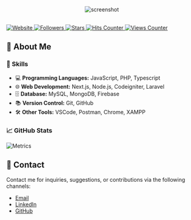 <div align="center">
  <img src="https://github.com/natainditama/natainditama/assets/81244669/3901e8cc-cc18-41fe-80ac-b6b6deb8b493" alt="screenshot" />
</div>

<br />

<p align="left">
    <a href="https://natainditama.pages.dev">
      <img src="https://img.shields.io/website?url=http%3A%2F%2Fnatainditama.pages.dev&up_color=%2324b36b&labelColor=%23595959&label=Website" alt="Website" />
    </a>
   <a href="https://github.com/natainditama/">
      <img
        src="https://img.shields.io/github/followers/natainditama?label=Followers&labelColor=%23595959&color=%2324b36b"
        alt="Followers" />
    </a>
   <a href="https://github.com/natainditama/">
      <img
        src="https://img.shields.io/github/stars/natainditama?label=Stars&labelColor=%23595959&color=%2324b36b"
        alt="Stars" />
    </a>
    <a href="https://github.com/natainditama/">
      <img
        src="https://hits.seeyoufarm.com/api/count/incr/badge.svg?url=https%3A%2F%2Fgithub.com%2Fnatainditama1212%2Fhit-counter&count_bg=%2324B36B&title_bg=%23595959&title=Hits"
        alt="Hits Counter" />
    </a>
    <a href="https://github.com/natainditama/">
      <img src="https://komarev.com/ghpvc/?username=natainditama&color=24b36b&label=Profile+Views" alt="Views Counter" />
    </a>
</p>

<!-- About Me -->

## 🌟 About Me

<!-- Skills -->

### 🔧 Skills

- 💻 **Programming Languages:** JavaScript, PHP, Typescript
- 🌐 **Web Development:** Next.js, Node.js, Codeigniter, Laravel
- 🗄️ **Database:** MySQL, MongoDB, Firebase
- 📚 **Version Control:** Git, GitHub
- 🛠️ **Other Tools:** VSCode, Postman, Chrome, XAMPP

<!-- GitHub Stats -->

### 📈 GitHub Stats

![Metrics](https://metrics.lecoq.io/natainditama)

<!-- Contact -->

## 🤝 Contact

Contact me for inquiries, suggestions, or contributions via the following channels:

- [Email](mailto:natainditama.dev@gmail.com)
- [LinkedIn](https://www.linkedin.com/in/natainditama)
- [GitHub](https://github.com/natainditama)

